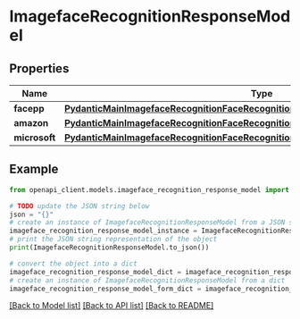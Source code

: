 # ImagefaceRecognitionResponseModel


## Properties

Name | Type | Description | Notes
------------ | ------------- | ------------- | -------------
**facepp** | [**PydanticMainImagefaceRecognitionFaceRecognitionAddFaceDataClass94559363584320**](PydanticMainImagefaceRecognitionFaceRecognitionAddFaceDataClass94559363584320.md) |  | [optional] 
**amazon** | [**PydanticMainImagefaceRecognitionFaceRecognitionAddFaceDataClass94559363586448**](PydanticMainImagefaceRecognitionFaceRecognitionAddFaceDataClass94559363586448.md) |  | [optional] 
**microsoft** | [**PydanticMainImagefaceRecognitionFaceRecognitionAddFaceDataClass94559363589408**](PydanticMainImagefaceRecognitionFaceRecognitionAddFaceDataClass94559363589408.md) |  | [optional] 

## Example

```python
from openapi_client.models.imageface_recognition_response_model import ImagefaceRecognitionResponseModel

# TODO update the JSON string below
json = "{}"
# create an instance of ImagefaceRecognitionResponseModel from a JSON string
imageface_recognition_response_model_instance = ImagefaceRecognitionResponseModel.from_json(json)
# print the JSON string representation of the object
print(ImagefaceRecognitionResponseModel.to_json())

# convert the object into a dict
imageface_recognition_response_model_dict = imageface_recognition_response_model_instance.to_dict()
# create an instance of ImagefaceRecognitionResponseModel from a dict
imageface_recognition_response_model_form_dict = imageface_recognition_response_model.from_dict(imageface_recognition_response_model_dict)
```
[[Back to Model list]](../README.md#documentation-for-models) [[Back to API list]](../README.md#documentation-for-api-endpoints) [[Back to README]](../README.md)


